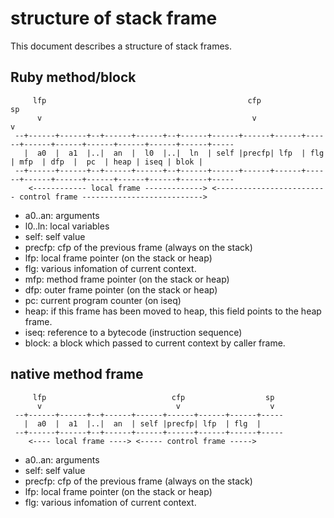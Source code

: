 # structure of stack frame

This document describes a structure of stack frames.

## Ruby method/block

         lfp                                             cfp                                                            sp
          v                                               v                                                              v
     --+------+------+--+------+------+--+------+------+------+------+------+------+------+------+------+------+------+-----
       |  a0  |  a1  |..|  an  |  l0  |..|  ln  | self |precfp| lfp  | flg  | mfp  | dfp  |  pc  | heap | iseq | blok |
     --+------+------+--+------+------+--+------+------+------+------+------+------+------+------+------+------+------+-----
        <------------ local frame -------------> <------------------------- control frame --------------------------->

- a0..an: arguments
- l0..ln: local variables
- self: self value
- precfp: cfp of the previous frame (always on the stack)
- lfp: local frame pointer (on the stack or heap)
- flg: various infomation of current context.
- mfp: method frame pointer (on the stack or heap)
- dfp: outer frame pointer (on the stack or heap)
- pc: current program counter (on iseq)
- heap: if this frame has been moved to heap, this field points to the heap frame.
- iseq: reference to a bytecode (instruction sequence)
- block: a block which passed to current context by caller frame.

## native method frame

         lfp                            cfp                  sp
          v                              v                    v
     --+------+------+--+------+------+------+------+------+-----
       |  a0  |  a1  |..|  an  | self |precfp| lfp  | flg  |
     --+------+------+--+------+------+------+------+------+-----
        <---- local frame ----> <----- control frame ----->

- a0..an: arguments
- self: self value
- precfp: cfp of the previous frame (always on the stack)
- lfp: local frame pointer (on the stack or heap)
- flg: various infomation of current context.
